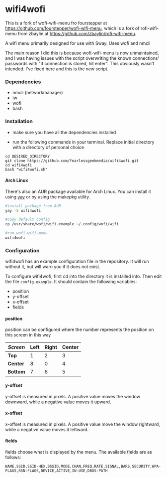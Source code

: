 # wifi4wofi

This is a fork of wofi-wifi-menu fro fourstepper at https://github.com/fourstepper/wofi-wifi-menu, which is a fork of rofi-wifi-menu from zbaylin at https://github.com/zbaylin/rofi-wifi-menu.

A wifi menu primarily designed for use with Sway. Uses wofi and nmcli

The main reason I did this is because wofi-wifi-menu is now unmaintained, and I was having issues with the script overwriting the known connections' passwords with "if connection is stored, hit enter". This obviously wasn't intended. I've fixed here and this is the new script.

### Dependencies

* nmcli (networkmanager)
* iw
* wofi
* bash

### Installation

* make sure you have all the dependencies installed

* run the following commands in your terminal. Replace initial directory with a
directory of personal choice

```
cd DESIRED_DIRECTORY
git clone https://github.com/fearlessgeekmedia/wifi4wofi.git
cd wifi4wofi
bash "wifi4wofi.sh"
```

#### Arch Linux

There's also an AUR package available for Arch Linux. You can install it using [yay](https://github.com/Jguer/yay)
or by using the makepkg utility.

```bash
#install package from AUR
yay -S wifi4wofi

#copy default config
cp /usr/share/wofi/wifi.example ~/.config/wofi/wifi

#run wofi-wifi-menu
wifi4wofi
```

### Configuration

wifi4wofi has an example configuration file in the repository. It will run
without it, but will warn you if it does not exist.

To configure wifi4wofi, first cd into the directory it is installed into.
Then edit the file `config.example`.
It should contain the following variables:

* position
* y-offset
* x-offset
* fields

#### position

position can be configured where the number represents the position on this
screen in this way

| *Screen*   | Left | Right | Center |
|------------|------|-------|--------|
| **Top**    | 1    | 2     | 3      |
| **Center** | 8    | 0     | 4      |
| **Bottom** | 7    | 6     | 5      |

#### y-offset

y-offset is measured in pixels. A positive value moves the window downward,
while a negative value moves it upward.

#### x-offset

x-offset is measured in pixels. A positive value move the window rightward, while
a negative value moves it leftward.

#### fields

fields choose what is displayed by the menu. The available fields are as follows:

`NAME,SSID,SSID-HEX,BSSID,MODE,CHAN,FREQ,RATE,SIGNAL,BARS,SECURITY,WPA-FLAGS,RSN-FLAGS,DEVICE,ACTIVE,IN-USE,DBUS-PATH`
